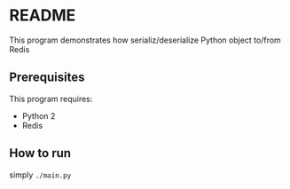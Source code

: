 # README

This program demonstrates how serializ/deserialize Python object to/from Redis 

## Prerequisites

This program requires:
- Python 2
- Redis

## How to run

simply ```./main.py```

